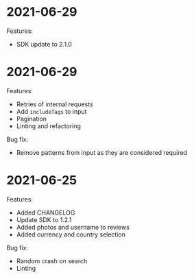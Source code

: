 # 2021-06-29

Features:
* SDK update to 2.1.0

# 2021-06-29

Features:
* Retries of internal requests
* Add `includeTags` to input
* Pagination
* Linting and refactoring

Bug fix:
* Remove patterns from input as they are considered required

# 2021-06-25

Features:
* Added CHANGELOG
* Update SDK to 1.2.1
* Added photos and username to reviews
* Added currency and country selection

Bug fix:
* Random crash on search
* Linting